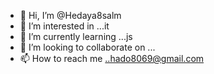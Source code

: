 - 👋 Hi, I’m @Hedaya8salm
- 👀 I’m interested in ...it
- 🌱 I’m currently learning ...js
- 💞️ I’m looking to collaborate on ...
- 📫 How to reach me ..hado8069@gmail.com 

<!---
Hedaya8salm/Hedaya8salm is a ✨ special ✨ repository because its `README.md` (this file) appears on your GitHub profile.
You can click the Preview link to take a look at your changes.
--->
